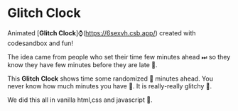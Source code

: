 
# Glitch Clock

Animated [**Glitch Clock**]⌚(https://6sexvh.csb.app/) created with codesandbox and fun! 

The idea came from people who set their time few minutes ahead ⏭ so they know they have few minutes before they are late 🐌. 

This **Glitch Clock** shows time some randomized 🎲 minutes ahead. You never know how much minutes you have 👻. It is really-really glitchy 🍄.

We did this all in vanilla html,css and javascript 🍦.

